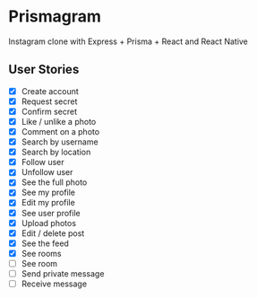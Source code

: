 # Prismagram
Instagram clone with Express + Prisma + React and React Native

## User Stories

- [x] Create account
- [x] Request secret
- [x] Confirm secret
- [x] Like / unlike a photo
- [x] Comment on a photo
- [x] Search by username
- [x] Search by location
- [x] Follow user
- [x] Unfollow user
- [x] See the full photo
- [x] See my profile
- [x] Edit my profile
- [x] See user profile
- [x] Upload photos
- [x] Edit / delete post
- [x] See the feed
- [x] See rooms
- [ ] See room
- [ ] Send private message
- [ ] Receive message